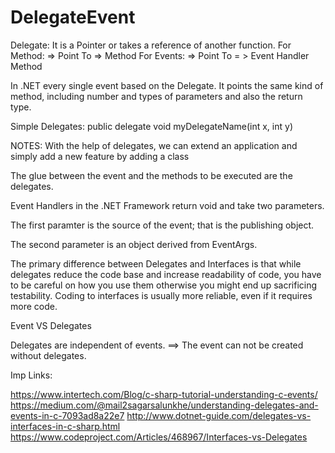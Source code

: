 # DelegateEvent

Delegate: It is a Pointer or takes a reference of another function.
  For Method: => Point To => Method
  For Events: => Point To = > Event Handler Method

In .NET every single event based on the Delegate. It points the same kind of method, including number and types of parameters and also the return type.

Simple Delegates:
  public delegate void myDelegateName(int x, int y)
  
NOTES:
With the help of delegates, we can extend an application and simply add a new feature by adding a class

The glue between the event and the methods to be executed are the delegates.

Event Handlers in the .NET Framework return void and take two parameters.

The first paramter is the source of the event; that is the publishing object.

The second parameter is an object derived from EventArgs.

The primary difference between Delegates and Interfaces is that while delegates reduce the code base and increase readability of code, you have to be careful on how you use them otherwise you might end up sacrificing testability. Coding to interfaces is usually more reliable, even if it requires more code.

Event VS Delegates

Delegates are independent of events. ==> The event can not be created without delegates.


  
  
Imp Links:

https://www.intertech.com/Blog/c-sharp-tutorial-understanding-c-events/
https://medium.com/@mail2sagarsalunkhe/understanding-delegates-and-events-in-c-7093ad8a22e7
http://www.dotnet-guide.com/delegates-vs-interfaces-in-c-sharp.html
https://www.codeproject.com/Articles/468967/Interfaces-vs-Delegates

